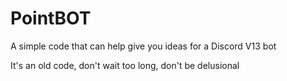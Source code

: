 # PointBOT
A simple code that can help give you ideas for a Discord V13 bot

It's an old code, don't wait too long, don't be delusional

